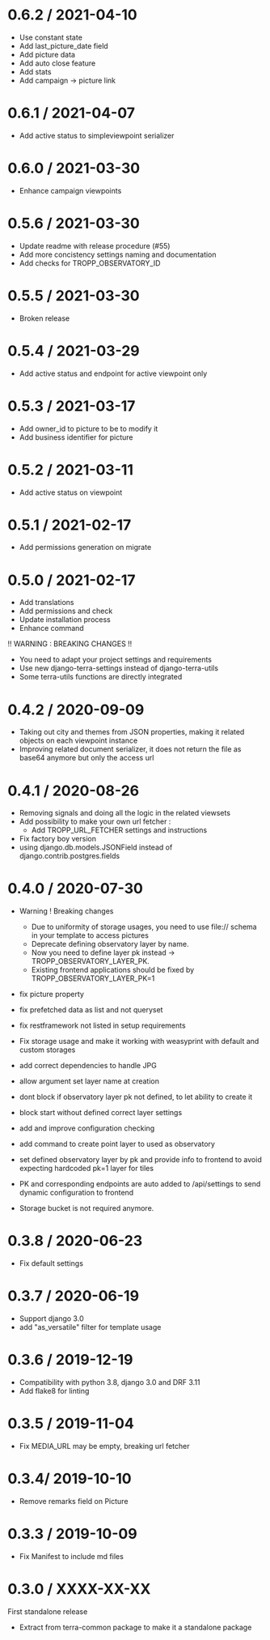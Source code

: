 
0.6.2 / 2021-04-10
==================

  * Use constant state
  * Add last_picture_date field
  * Add picture data
  * Add auto close feature
  * Add stats
  * Add campaign -> picture link

0.6.1 / 2021-04-07
==================

  * Add active status to simpleviewpoint serializer

0.6.0 / 2021-03-30
==================

  * Enhance campaign viewpoints

0.5.6 / 2021-03-30
==================

  * Update readme with release procedure (#55)
  * Add more concistency settings naming and documentation
  * Add checks for TROPP_OBSERVATORY_ID

0.5.5 / 2021-03-30
==================

  * Broken release


0.5.4 / 2021-03-29
==================

  * Add active status and endpoint for active viewpoint only

0.5.3 / 2021-03-17
==================

  * Add owner_id to picture to be to modify it
  * Add business identifier for picture

0.5.2 / 2021-03-11
==================

  * Add active status on viewpoint

0.5.1 / 2021-02-17
==================

  * Add permissions generation on migrate

0.5.0 / 2021-02-17
==================
  * Add translations
  * Add permissions and check
  * Update installation process
  * Enhance command

  !! WARNING : BREAKING CHANGES !!
  * You need to adapt your project settings and requirements
  * Use new django-terra-settings instead of django-terra-utils
  * Some terra-utils functions are directly integrated


0.4.2 / 2020-09-09
==================

  * Taking out city and themes from JSON properties, making it related objects on each viewpoint instance
  * Improving related document serializer, it does not return the file as base64 anymore but only the access url


0.4.1 / 2020-08-26
==================

  * Removing signals and doing all the logic in the related viewsets
  * Add possibility to make your own url fetcher :
    * Add TROPP_URL_FETCHER settings and instructions
  * Fix factory boy version
  * using django.db.models.JSONField instead of django.contrib.postgres.fields


0.4.0 / 2020-07-30
==================

  * Warning ! Breaking changes
    * Due to uniformity of storage usages, you need to use file:// schema in your template to access pictures
    * Deprecate defining observatory layer by name.
    * Now you need to define layer pk instead -> TROPP_OBSERVATORY_LAYER_PK.
    * Existing frontend applications should be fixed by TROPP_OBSERVATORY_LAYER_PK=1

  * fix picture property
  * fix prefetched data as list and not queryset
  * fix restframework not listed in setup requirements
  * Fix storage usage and make it working with weasyprint with default and custom storages
  * add correct dependencies to handle JPG
  * allow argument set layer name at creation
  * dont block if observatory layer pk not defined, to let ability to create it
  * block start without defined correct layer settings
  * add and improve configuration checking
  * add command to create point layer to used as observatory
  * set defined observatory layer by pk and provide info to frontend to avoid expecting hardcoded pk=1 layer for tiles
  * PK and corresponding endpoints are auto added to /api/settings to send dynamic configuration to frontend
  * Storage bucket is not required anymore.


0.3.8 / 2020-06-23
==================

* Fix default settings


0.3.7 / 2020-06-19
==================

* Support django 3.0
* add "as_versatile" filter for template usage


0.3.6 / 2019-12-19
==================

* Compatibility with python 3.8, django 3.0 and DRF 3.11
* Add flake8 for linting


0.3.5 / 2019-11-04
==================

* Fix MEDIA_URL may be empty, breaking url fetcher


0.3.4/ 2019-10-10
==================

* Remove remarks field on Picture


0.3.3 / 2019-10-09
==================

* Fix Manifest to include md files


0.3.0 / XXXX-XX-XX
==================

First standalone release

* Extract from terra-common package to make it a standalone package

